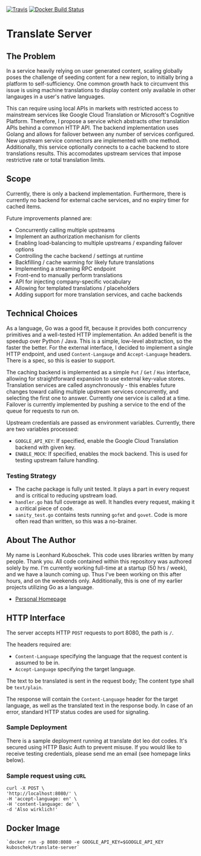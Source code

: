 [![Travis](https://img.shields.io/travis/kuboschek/translate-server.svg)](https://travis-ci.org/kuboschek/translate-server)
[![Docker Build Status](https://img.shields.io/docker/build/kuboschek/translate-server.svg)](https://hub.docker.com/r/kuboschek/translate-server/)
# Translate Server

## The Problem

In a service heavily relying on user generated content, scaling globally poses the challenge of seeding content for a
new region, to initially bring a platform to self-sufficiency. One common growth hack to circumvent this issue is
using machine translations to display content only available in other langauges in a user's native languages.

This can require using local APIs in markets with restricted access to mainstream services like Google Cloud Translation
or Microsoft's Cognitive Platform. Therefore, I propose a service which abstracts other translation APIs behind a common
HTTP API. The backend implementation uses Golang and allows for failover between any number of services configured. New
upstream service connectors are implemented with one method. Additionally, this service optionally connects to a cache
backend to store translations results. This accomodates upstream services that impose restrictive rate or total
translation limits.

## Scope

Currently, there is only a backend implementation. Furthermore, there is currently no backend for external cache services,
and no expiry timer for cached items.

Future improvements planned are:
 * Concurrently calling multiple upstreams
 * Implement an authorization mechanism for clients
 * Enabling load-balancing to multiple upstreams / expanding failover options
 * Controlling the cache backend / settings at runtime
 * Backfilling / cache warming for likely future translations
 * Implementing a streaming RPC endpoint
 * Front-end to manually perform translations
 * API for injecting company-specific vocabulary
 * Allowing for templated translations / placeholders
 * Adding support for more translation services, and cache backends

## Technical Choices

As a language, Go was a good fit, because it provides both concurrency primitives and a well-tested HTTP implementation.
An added benefit is the speedup over Python / Java. This is a simple, low-level abstraction, so the faster the better.
For the external interface, I decided to implement a single HTTP endpoint, and used `Content-Langauge` and
`Accept-Language` headers. There is a spec, so this is easier to support.

The caching backend is implemented as a simple `Put` / `Get` / `Has` interface, allowing for straightforward expansion
to use external key-value stores. Translation services are called asynchronously - this enables future changes toward
calling multiple upstream services concurrently, and selecting the first one to answer. Currently one service is called
at a time. Failover is currently implemented by pushing a service to the end of the queue for requests to run on.

Upstream credentials are passed as environment variables. Currently, there are two variables processed:
 * `GOOGLE_API_KEY`: If specified, enable the Google Cloud Translation backend with given key.
 * `ENABLE_MOCK`: If specified, enables the mock backend. This is used for testing upstream failure handling.

### Testing Strategy

* The cache package is fully unit tested. It plays a part in every request and is critical to reducing upstream load.
* `handler.go` has full coverage as well. It handles every request, making it a critical piece of code.
* `sanity_test.go` contains tests running `gofmt` and `govet`. Code is more often read than written, so this was a
no-brainer.

## About The Author
My name is Leonhard Kuboschek. This code uses libraries written by many people. Thank you. All code contained within
this repository was authored solely by me. I'm currently working full-time at a startup (50 hrs / week),
and we have a launch coming up. Thus I've been working on this after hours, and on the weekends only.
Additionally, this is one of my earlier projects utilizing Go as a language.

 * [Personal Homepage](http://kuboschek.me)

## HTTP Interface

The server accepts HTTP `POST` requests to port 8080, the path is `/`.

The headers required are:
 * `Content-Language` specifying the language that the request content is assumed to be in.
 * `Accept-Language` specifying the target language.

The text to be translated is sent in the request body; The content type shall be `text/plain`.

The response will contain the `Content-Language` header for the target language, as well as the translated text in the
response body. In case of an error, standard HTTP status codes are used for signaling.

### Sample Deployment

There is a sample deployment running at translate dot leo dot codes. It's secured using HTTP Basic Auth to prevent
misuse. If you would like to receive testing credentials, please send me an email (see homepage links below).

### Sample request using `cURL`
    curl -X POST \
    'http://localhost:8080/' \
    -H 'accept-language: en' \
    -H 'content-language: de' \
    -d 'Also wirklich!'

## Docker Image
    `docker run -p 8080:8080 -e GOOGLE_API_KEY=$GOOGLE_API_KEY kuboschek/translate-server`
